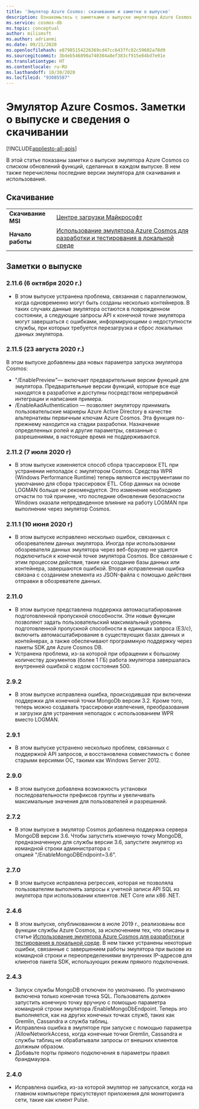 ```yaml
---
title: 'Эмулятор Azure Cosmos: скачивание и заметки о выпуске'
description: Ознакомьтесь с заметками о выпуске эмулятора Azure Cosmos для разных версий и сведениями о скачивании.
ms.service: cosmos-db
ms.topic: conceptual
author: milismsft
ms.author: adrianmi
ms.date: 09/21/2020
ms.openlocfilehash: e87985154226369cd47cc6437fc82c59602a78d9
ms.sourcegitcommit: 3bdeb546890a740384a8ef383cf915e84bd7e91e
ms.translationtype: HT
ms.contentlocale: ru-RU
ms.lasthandoff: 10/30/2020
ms.locfileid: "93085587"
---
```

# <a name="azure-cosmos-emulator---release-notes-and-download-information"></a>Эмулятор Azure Cosmos. Заметки о выпуске и сведения о скачивании
[!INCLUDE[appliesto-all-apis](includes/appliesto-all-apis.md)]

В этой статье показаны заметки о выпуске эмулятора Azure Cosmos со списком обновлений функций, сделанных в каждом выпуске. В нем также перечислены последние версии эмулятора для скачивания и использования.

## <a name="download"></a>Скачивание

| | |
|---------|---------|
|**Скачивание MSI**|[Центре загрузки Майкрософт](https://aka.ms/cosmosdb-emulator)|
|**Начало работы**|[Использование эмулятора Azure Cosmos для разработки и тестирования в локальной среде](local-emulator.md)|

## <a name="release-notes"></a>Заметки о выпуске

### <a name="2116-6-october-2020"></a>2.11.6 (6 октября 2020 г.)

 - В этом выпуске устранена проблема, связанная с параллелизмом, когда одновременно могут быть созданы несколько контейнеров. В таких случаях данные эмулятора остаются в поврежденном состоянии, а следующие запросы API к конечной точке эмулятора могут завершаться с ошибками, информирующими о недоступности службы, при которых требуется перезагрузка и сброс локальных данных эмулятора.

### <a name="2115-23-august-2020"></a>2.11.5 (23 августа 2020 г.)

В этом выпуске добавлены два новых параметра запуска эмулятора Cosmos: 

* "/EnablePreview"— включает предварительные версии функций для эмулятора. Предварительные версии функций, которые все еще находятся в разработке и доступны посредством непрерывной интеграции и написания примера.
* /EnableAadAuthentication — позволяет эмулятору принимать пользовательские маркеры Azure Active Directory в качестве альтернативы первичным ключам Azure Cosmos. Эта функция по-прежнему находится на стадии разработки. Назначение определенных ролей и другие параметры, связанные с разрешениями, в настоящее время не поддерживаются.

### <a name="2112-07-july-2020"></a>2.11.2 (7 июля 2020 г)

- В этом выпуске изменяется способ сбора трассировок ETL при устранении неполадок с эмулятором Cosmos. Средства WPR (Windows Performance Runtime) теперь являются инструментами по умолчанию для сбора трассировок ETL. Сбор данных на основе LOGMAN больше не рекомендуется. Это изменение необходимо отчасти по той причине, что последние обновления безопасности Windows оказали непредвиденное влияние на работу LOGMAN при выполнении через эмулятор Cosmos.

### <a name="2111-10-june-2020"></a>2.11.1 (10 июня 2020 г)

- В этом выпуске исправлено несколько ошибок, связанных с обозревателем данных эмулятора. Иногда при использовании обозревателя данных эмулятора через веб-браузер не удается подключиться к конечной точке эмулятора Cosmos. Все связанные с этим процессом действия, такие как создание базы данных или контейнера, завершаются ошибкой. Вторая исправленная ошибка связана с созданием элемента из JSON-файла с помощью действия отправки в обозревателе данных.

### <a name="2110"></a>2.11.0

- В этом выпуске представлена поддержка автомасштабирования подготовленной пропускной способности. Эти новые функции позволяют задать пользовательский максимальный уровень подготовленной пропускной способности в единицах запроса (ЕЗ/с), включить автомасштабирование в существующих базах данных и контейнерах, а также обеспечивают программную поддержку через пакеты SDK для Azure Cosmos DB.
- Устранена проблема, из-за которой при обращении к большому количеству документов (более 1 ГБ) работа эмулятора завершалась внутренней ошибкой с кодом состояния 500.

### <a name="292"></a>2.9.2

- В этом выпуске исправлена ошибка, происходившая при включении поддержки для конечной точки MongoDb версии 3.2. Кроме того, теперь можно создавать трассировки извлечения, преобразования и загрузки для устранения неполадок с использованием WPR вместо LOGMAN.

### <a name="291"></a>2.9.1

- В этом выпуске устранено несколько проблем, связанных с поддержкой API запросов, и восстановлена совместимость с более старыми версиями ОС, такими как Windows Server 2012.

### <a name="290"></a>2.9.0

- В этом выпуске добавлена возможность установки последовательности префиксов группы и увеличивать максимальные значения для пользователей и разрешений.

### <a name="272"></a>2.7.2

- В этом выпуске в эмулятор Cosmos добавлена поддержка сервера MongoDB версии 3.6. Чтобы запустить конечную точку MongoDB, предназначенную для службы версии 3.6, запустите эмулятор из командной строки администратора с опцией "/EnableMongoDBEndpoint=3.6".

### <a name="270"></a>2.7.0

- В этом выпуске исправлена регрессия, которая не позволяла пользователям выполнять запросы к учетной записи API SQL из эмулятора при использовании клиентов .NET Core или x86 .NET.

### <a name="246"></a>2.4.6

- В этом выпуске, опубликованном в июле 2019 г., реализованы все функции службы Azure Cosmos, за исключением тех, что описаны в статье [Использование эмулятора Azure Cosmos для разработки и тестирования в локальной среде](local-emulator.md). В нем также устранены некоторые ошибки, связанные с завершением работы эмулятора при вызове из командной строки и переопределениями внутренних IP-адресов для клиентов пакета SDK, использующих режим прямого подключения.

### <a name="243"></a>2.4.3

- Запуск службы MongoDB отключен по умолчанию. По умолчанию включена только конечная точка SQL. Пользователь должен запустить конечную точку вручную с помощью параметра командной строки эмулятора /EnableMongoDbEndpoint. Теперь это выполняется, как на других конечных точках служб, таких как Gremlin, Cassandra и служба таблиц.
- Исправлена ​​ошибка в эмуляторе при запуске с помощью параметра /AllowNetworkAccess, когда конечные точки Gremlin, Cassandra и службы таблиц не обрабатывали запросы от внешних клиентов должным образом.
- Добавьте порты прямого подключения в параметры правил брандмауэра.

### <a name="240"></a>2.4.0

- Исправлена ​​ошибка, из-за которой эмулятор не запускался, когда на главном компьютере присутствуют приложения для мониторинга сети, такие как клиент Pulse.
